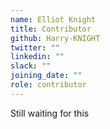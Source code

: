 ```yaml
---
name: Elliot Knight
title: Contributor
github: Harry-KNIGHT
twitter: ""
linkedin: ""
slack: ""
joining_date: ""
role: contributor
---
```


Still waiting for this
